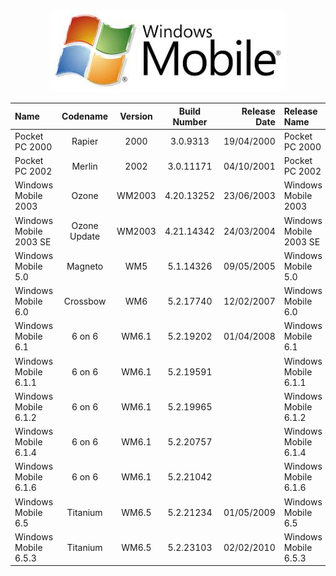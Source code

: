 <p align="center">
  <img src="https://github.com/InstallingEverything/MicrosoftBuildNumbers/blob/main/Images/Windows/Windowsmobile.jpeg" />
</p>

| Name                                                   | Codename          | Version | Build Number      | Release Date | Release Name                                             |
| :----------------------------------------------------- | :---------------: | :-----: | :---------------: | -----------: | :------------------------------------------------------- |
| Pocket PC 2000                                         | Rapier            |  2000   | 3.0.9313          |  19/04/2000  |  Pocket PC 2000                                          |
| Pocket PC 2002                                         | Merlin            |  2002   | 3.0.11171         |  04/10/2001  |  Pocket PC 2002                                          |
| Windows Mobile 2003                                    | Ozone             | WM2003  | 4.20.13252        |  23/06/2003  |  Windows Mobile 2003                                     |
| Windows Mobile 2003 SE                                 | Ozone Update      | WM2003  | 4.21.14342        |  24/03/2004  |  Windows Mobile 2003 SE                                  |
| Windows Mobile 5.0                                     | Magneto           |   WM5   | 5.1.14326         |  09/05/2005  |  Windows Mobile 5.0                                      |
| Windows Mobile 6.0                                     | Crossbow          |   WM6   | 5.2.17740         |  12/02/2007  |  Windows Mobile 6.0                                      |
| Windows Mobile 6.1                                     | 6 on 6            |  WM6.1  | 5.2.19202         |  01/04/2008  |  Windows Mobile 6.1                                      |
| Windows Mobile 6.1.1                                   | 6 on 6            |  WM6.1  | 5.2.19591         |              |  Windows Mobile 6.1.1                                    |
| Windows Mobile 6.1.2                                   | 6 on 6            |  WM6.1  | 5.2.19965         |              |  Windows Mobile 6.1.2                                    |
| Windows Mobile 6.1.4                                   | 6 on 6            |  WM6.1  | 5.2.20757         |              |  Windows Mobile 6.1.4                                    |
| Windows Mobile 6.1.6                                   | 6 on 6            |  WM6.1  | 5.2.21042         |              |  Windows Mobile 6.1.6                                    |
| Windows Mobile 6.5                                     | Titanium          |  WM6.5  | 5.2.21234         |  01/05/2009  |  Windows Mobile 6.5                                      |
| Windows Mobile 6.5.3                                   | Titanium          |  WM6.5  | 5.2.23103         |  02/02/2010  |  Windows Mobile 6.5.3                                    |
